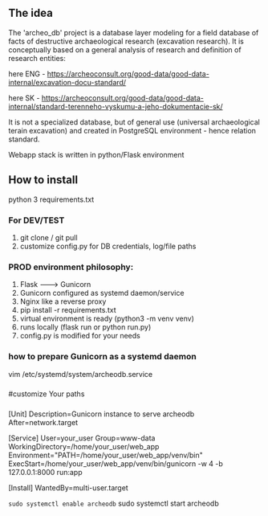 <h2>The idea</h2>
The 'archeo_db' project is a database layer modeling for a field database of facts of destructive 
archaeological research (excavation research). It is conceptually based on a general analysis of 
research and definition of research entities:

here ENG - https://archeoconsult.org/good-data/good-data-internal/excavation-docu-standard/

here SK - https://archeoconsult.org/good-data/good-data-internal/standard-terenneho-vyskumu-a-jeho-dokumentacie-sk/

It is not a specialized database, but of general use (universal archaeological terain excavation) and created in 
PostgreSQL environment - hence relation standard.

Webapp stack is written in python/Flask environment

<h2>How to install</h2>

python 3
requirements.txt

<h3>For DEV/TEST</h3>

1. git clone / git pull
2. customize config.py for DB credentials, log/file paths

<h3>PROD environment philosophy:</h3>

1. Flask ---> Gunicorn
2. Gunicorn configured as systemd daemon/service
3. Nginx like a reverse proxy
4. pip install -r requirements.txt
5. virtual environment is ready (python3 -m venv venv)
6. runs locally (flask run or python run.py)
7. config.py is modified for your needs

<h3>how to prepare Gunicorn as a systemd daemon</h3>
vim /etc/systemd/system/archeodb.service

###
#customize Your paths
###

[Unit]
Description=Gunicorn instance to serve archeodb
After=network.target

[Service]
User=your_user
Group=www-data
WorkingDirectory=/home/your_user/web_app
Environment="PATH=/home/your_user/web_app/venv/bin"
ExecStart=/home/your_user/web_app/venv/bin/gunicorn -w 4 -b 127.0.0.1:8000 run:app

[Install]
WantedBy=multi-user.target



<code>sudo systemctl enable archeodb</code>
sudo systemctl start archeodb
